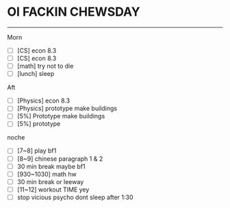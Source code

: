 # OI FACKIN CHEWSDAY
---
Morn
- [ ] [CS] econ 8.3
- [ ] [CS] econ 8.3
- [ ] [math] try not to die
- [ ] [lunch] sleep

Aft
- [ ] [Physics] econ 8.3
- [ ] [Physics] prototype make buildings
- [ ] [5%] Prototype make buildings
- [ ] [5%] prototype

noche
- [ ] [7~8] play bf1
- [ ] [8~9] chinese paragraph 1 & 2
- [ ] 30 min break maybe bf1
- [ ] [930~1030] math hw
- [ ] 30 min break or leeway
- [ ] [11~12] workout TIME yey
- [ ] stop vicious psycho dont sleep after 1:30